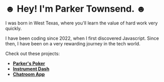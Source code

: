 # ☻ Hey! I'm Parker Townsend. ☻

I was born in West Texas, where you'll learn the value of hard work very quickly.

I have been coding since 2022, when I first discovered Javascript. Since then, I have been on a very rewarding journey in the tech world.

Check out these projects:
- **[Parker's Poker](https://github.com/LiterallyParker/Parkers-Poker-V4)**
- **[Instrument Dash](https://github.com/LiterallyParker/Capstone)**
- **[Chatroom App](https://github.com/LiterallyParker/ChatApp)**

<!--
**LiterallyParker/LiterallyParker** is a ✨ _special_ ✨ repository because its `README.md` (this file) appears on your GitHub profile.

Here are some ideas to get you started:

- 🔭 I’m currently working on ...
- 🌱 I’m currently learning ...
- 👯 I’m looking to collaborate on ...
- 🤔 I’m looking for help with ...
- 💬 Ask me about ...
- 📫 How to reach me: ...
- 😄 Pronouns: ...
- ⚡ Fun fact: ...
-->
